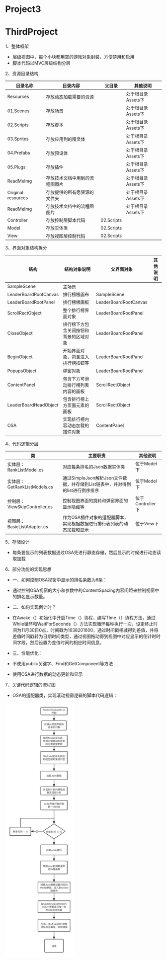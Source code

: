# Project3

# ThirdProject

1、整体框架

- 层级视图中，每个小块都用空的游戏对象封装，方便禁用和启用
- 脚本代码以MVC层级结构分层



2、资源目录结构

| 目录名称           | 目录内容                       | 父目录     | 其他说明           |
| ------------------ | ------------------------------ | ---------- | ------------------ |
| Resources          | 存放动态加载需要的资源         |            | 处于根目录Assets下 |
| 01.Scenes          | 存放场景                       |            | 处于根目录Assets下 |
| 02.Scripts         | 存放脚本                       |            | 处于根目录Assets下 |
| 03.Sprites         | 存放应用到的精灵体             |            | 处于根目录Assets下 |
| 04.Prefabs         | 存放预设体                     |            | 处于根目录Assets下 |
| 05.Plugs           | 存放插件                       |            | 处于根目录Assets下 |
| ReadMeImg          | 存放技术文档中用到的流程图图片 |            | 处于根目录Assets下 |
| Original resources | 存放提供的所有愿资源的文件夹   |            | 处于根目录Assets下 |
| ReadMeImg          | 存放技术文档中的流程图图片     |            | 处于根目录Assets下 |
| Controller         | 存放控制层脚本代码             | 02.Scripts |                    |
| Model              | 存放实体类                     | 02.Scripts |                    |
| View               | 存放视图层控制代码             | 02.Scripts |                    |



3、界面对象结构拆分

| 结构                  | 结构对象说明                           | 父界面对象            | 其他说明 |
| --------------------- | -------------------------------------- | --------------------- | -------- |
| SampleScene           | 主场景                                 |                       |          |
| LeaderBoardRootCanvas | 排行榜根画布                           | SampleScene           |          |
| LeaderBoardRootPanel  | 排行榜根画板                           | LeaderBoardRootCanvas |          |
| ScrollRectObject      | 整个排行榜界面对象                     | LeaderBoardRootPanel  |          |
| CloseObject           | 排行榜下方包含关闭按钮和背景的区域对象 | LeaderBoardRootPanel  |          |
| BeginObject           | 开始界面对象，包含进入排行榜按钮等     | LeaderBoardRootPanel  |          |
| PopupsObject          | 弹窗对象                               | LeaderBoardRootPanel  |          |
| ContentPanel          | 包含下方可滑动排行榜列表内容的画板     | ScrollRectObject      |          |
| LeaderBoardHeadObject | 包含排行榜上方页面元素的画板           | ScrollRectObject      |          |
| OSA                   | 实现排行榜内容动态加载的插件对象       | ContentPanel          |          |



4、代码逻辑分层

| 类                            | 主要职责                                                     | 其他说明         |
| ----------------------------- | ------------------------------------------------------------ | ---------------- |
| 实体层：RankListModel.cs      | 对应每条排名的Json数据实体类                                 | 位于Model下      |
| 实体层：GetRankListModels.cs  | 通过SimpleJson解析Json文件数据，并存储到List链表中，并对得到的list进行倒序排序 | 位于Model下      |
| 控制层：ViewSkipController.cs | 控制视图界面的跳转和弹窗界面的显示隐藏等                     | 位于Controller下 |
| 视图层：BasicListAdapter.cs   | 作为OSA插件对象的适配器脚本，实现根据数据进行排行表列表的动态加载和显示 | 位于View下       |



5、存储设计

- 每条要显示的列表数据通过OSA先进行静态存储，然后显示的时候进行动态读取加载



6、部分功能的实现思想

- 一、如何控制OSA视窗中显示的排名条数为6条：
- 通过控制OSA视窗的大小和参数中的ContentSpacing内容间距来控制视窗中的排名显示数量。

- 二、如何实现倒计时？
- 在Awake（）初始化中开启Time（）协程，编写TIme（）协程方法，通过While循环和WaitForSeconds（）方法实现循环每秒执行一次，设定终止时间为11月30日0点，时间戳为1638201600，通过时间戳相减得到差值，并将差值时间戳转为日期时间类型，通过视图拖动得到视图中对应显示的倒计时时间字段，然后设置为差值时间的相应时间信息。
- 三、性能优化：
- 不使用public关键字、Find和GetComponent等方法
- 使用OSA进行数据的动态更新和显示


7、关键代码逻辑的流程图

- OSA的适配器类，实现滚动视窗逻辑的脚本代码逻辑：

<img src="https://github.com/89trillion-xuda/Project3/blob/master/Assets/ReadMeImg/BasicListAdapter.cs.png" style="zoom:80%;" />





